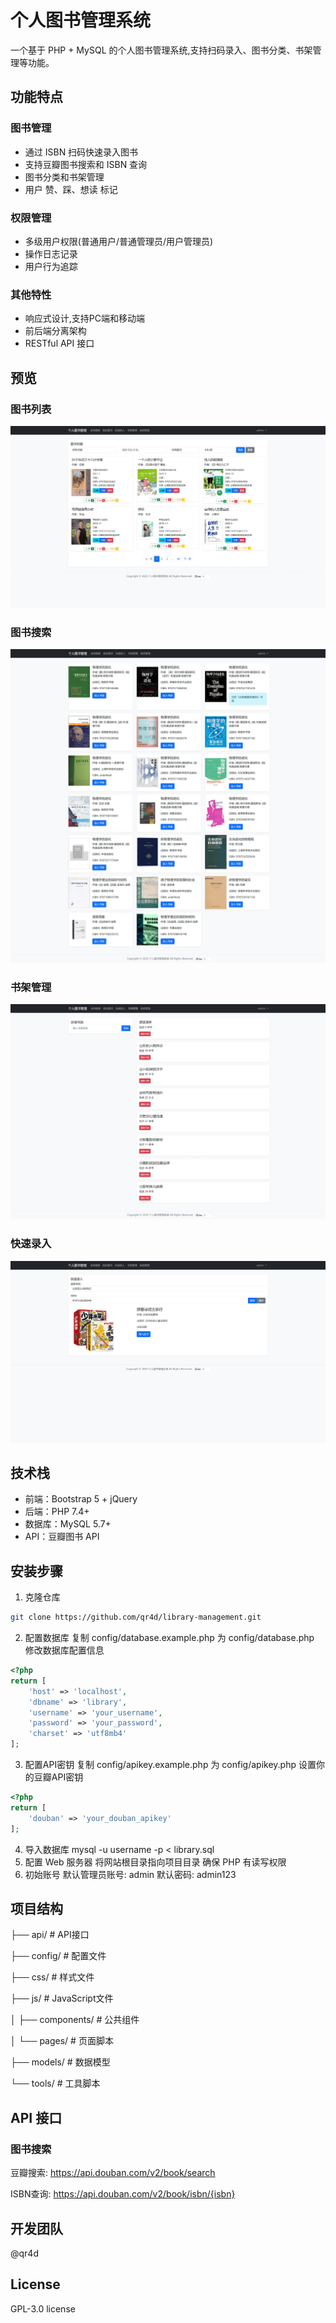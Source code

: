 # 个人图书管理系统

一个基于 PHP + MySQL 的个人图书管理系统,支持扫码录入、图书分类、书架管理等功能。

## 功能特点

### 图书管理
- 通过 ISBN 扫码快速录入图书
- 支持豆瓣图书搜索和 ISBN 查询
- 图书分类和书架管理
- 用户 赞、踩、想读 标记

### 权限管理
- 多级用户权限(普通用户/普通管理员/用户管理员)
- 操作日志记录
- 用户行为追踪

### 其他特性
- 响应式设计,支持PC端和移动端
- 前后端分离架构
- RESTful API 接口

## 预览

### 图书列表
![图书列表](screenshots/books-list.jpeg)

### 图书搜索
![图书搜索](screenshots/book-search.jpeg)

### 书架管理
![书架管理](screenshots/shelf-manage.jpeg)

### 快速录入
![用户管理](screenshots/quick-add.jpeg)

## 技术栈

- 前端：Bootstrap 5 + jQuery
- 后端：PHP 7.4+ 
- 数据库：MySQL 5.7+
- API：豆瓣图书 API

## 安装步骤

1. 克隆仓库
```bash
git clone https://github.com/qr4d/library-management.git
```
2. 配置数据库
复制 config/database.example.php 为 config/database.php
修改数据库配置信息
```php
<?php
return [
    'host' => 'localhost',
    'dbname' => 'library',
    'username' => 'your_username',
    'password' => 'your_password',
    'charset' => 'utf8mb4'
];
```
3. 配置API密钥
复制 config/apikey.example.php 为 config/apikey.php
设置你的豆瓣API密钥
```php
<?php
return [
    'douban' => 'your_douban_apikey'
];
```
4. 导入数据库
mysql -u username -p < library.sql
5. 配置 Web 服务器
将网站根目录指向项目目录
确保 PHP 有读写权限
6. 初始账号
默认管理员账号: admin
默认密码: admin123

## 项目结构

├── api/            # API接口

├── config/         # 配置文件

├── css/           # 样式文件

├── js/            # JavaScript文件

│   ├── components/    # 公共组件

│   └── pages/        # 页面脚本

├── models/        # 数据模型

└── tools/         # 工具脚本

## API 接口
### 图书搜索
豆瓣搜索: https://api.douban.com/v2/book/search

ISBN查询: https://api.douban.com/v2/book/isbn/{isbn}

## 开发团队
@qr4d

## License
GPL-3.0 license